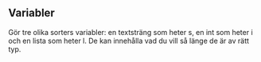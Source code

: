## Variabler

Gör tre olika sorters variabler: en textsträng som heter s, en int som heter i och en lista som heter l. De kan innehålla vad du vill så länge 
de är av rätt typ.
